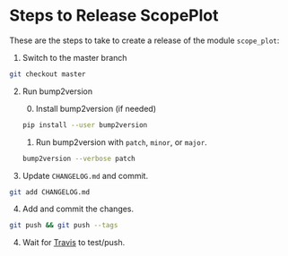 # Steps to Release ScopePlot

These are the steps to take to create a release of the module ``scope_plot``:

1. Switch to the master branch

```bash
git checkout master
```

2. Run bump2version

    0. Install bump2version (if needed)
    ```bash
    pip install --user bump2version
    ```
    1. Run bump2version with `patch`, `minor`, or `major`.
    ```bash
    bump2version --verbose patch
    ```
3. Update `CHANGELOG.md` and commit.

```bash
git add CHANGELOG.md
```

4. Add and commit the changes.

```bash
git push && git push --tags
```

4. Wait for [Travis](travis-ci.com/rai-project/scope_plot) to test/push.
